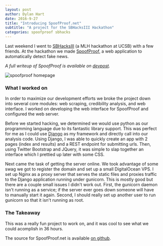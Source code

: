 ```yaml
---
layout: post
author: Dylan Hart
date: 2016-9-27
title: "Introducing SpoofProof.net"
subtitle: "A project for the SBHacksIII Hackathon"
categories: spoofproof sbhacks
---
```


Last weekend I went to [SBHacksIII][0] (a MLH hackathon at UCSB) with a few friends.
At the hackathon we made [SpoofProof][1], a web application to automatically detect fake news.

*A full writeup of SpoofProof is available on [devpost][2].*

![spoofproof homepage](https://challengepost-s3-challengepost.netdna-ssl.com/photos/production/software_photos/000/463/913/datas/gallery.jpg)

[0]: http://www.sbhacks.com
[1]: http://spoofproof.net
[2]: https://devpost.com/software/spoofproof

### What I worked on

In order to maximize our development efforts we broke the project down into several core modules: web scraping, credibility analysis, and web interface.
I worked on developing the web interface for SpoofProof and configured the web server.

Before we started hacking, we determined we would use python as our programming language due to its fantastic library support.
This was perfect for me as I could use [Django][3] as my framework and directly call into our analysis code.
Using Django, I was able to quickly create an app with 2 pages (index and results) and a REST endpoint for submitting urls.
Then, using Twitter Bootstrap and JQuery, it was simple to slap together an interface which I prettied up later with some CSS.

Next came the task of getting the server online.
We took advantage of some swag we got to register the domain and set up a small DigitalOcean VPS.
I set up Nginx as a proxy server that serves the static files and proxies traffic to the Django application running under gunicorn.
This is mostly good but there are a couple small issues I didn't work out.
First, the gunicorn daemon isn't running as a service; if the server ever goes down someone will have to manually start it again.
Second, I should really set up another user to run gunicorn so that it isn't running as root.

[3]: https://www.djangoproject.com/

### The Takeaway

This was a really fun project to work on, and it was cool to see what we could acomplish in 36 hours.

The source for SpoofProof.net is available [on github][4].

[4]: https://github.com/dylanhart/sbhacks 
